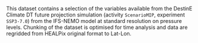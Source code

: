 This dataset contains a selection of the variables available from the DestinE Climate DT future projection simulation (activity `ScenarioMIP`, experiment `SSP3-7.0`) from the IFS-NEMO model at standard resolution on pressure levels. Chunking of the dataset is optimised for time analysis and data are regridded from HEALPix original format to Lat-Lon.